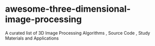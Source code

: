 # awesome-three-dimensional-image-processing
A curated list of 3D Image Processing Algorithms , Source Code , Study Materials and Applications
